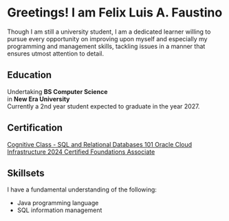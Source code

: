 <h1>Greetings! I am Felix Luis A. Faustino</h1>
Though I am still a university student, I am a dedicated learner willing to pursue every opportunity on improving upon myself and especially my programming and management skills, tackling issues in a manner that ensures utmost attention to detail.
<h2>Education</h2>
Undertaking <b>BS Computer Science</b> </br>
in <b>New Era University</b> </br>
Currently a 2nd year student expected to graduate in the year 2027.

<h2>Certification</h2>
<a href="https://courses.cognitiveclass.ai/certificates/f5753967501a42f8985f9a839d629489"> Cognitive Class -  SQL and Relational Databases 101 </a>
<a href="https://catalog-education.oracle.com/pls/certview/sharebadge?id=AB14C43C1911251C4166E1E3AF5C822CBAF8F4E1A254890B3C1B95E29FE4189C"> Oracle Cloud Infrastructure 2024 Certified Foundations Associate </a>
<h2>Skillsets</h2>
I have a fundamental understanding of the following: </br>
<ul>
<li>Java programming language</li>
<li>SQL information management</li>
</ul>
